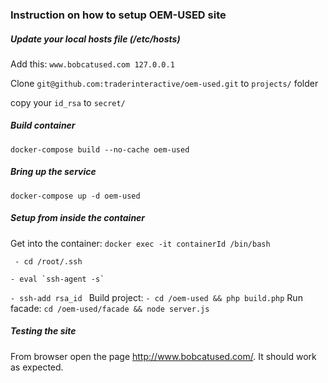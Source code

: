 ### Instruction on how to setup OEM-USED site

##### Update your local hosts file (/etc/hosts)
Add this: `www.bobcatused.com 127.0.0.1`

Clone `git@github.com:traderinteractive/oem-used.git` to `projects/` folder

copy your `id_rsa` to `secret/`

##### Build container
`docker-compose build --no-cache oem-used`
##### Bring up the service
`docker-compose up -d oem-used`
##### Setup from inside the container
Get into the container: `docker exec -it containerId /bin/bash`

` - cd /root/.ssh`

`` - eval `ssh-agent -s` ``

`- ssh-add rsa_id `
Build project:
`- cd /oem-used && php build.php`
Run facade:
`cd /oem-used/facade && node server.js`
##### Testing the site
From browser open the page http://www.bobcatused.com/. It should work as expected.

